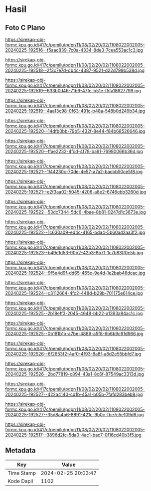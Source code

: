 # Hasil

## Foto C Plano

https://sirekap-obj-formc.kpu.go.id/417c/pemilu/pdpr/11/08/02/20/02/1108022002005-20240225-192516--f5aac839-7c0a-4334-8de3-7cea553ac1c3.jpg

https://sirekap-obj-formc.kpu.go.id/417c/pemilu/pdpr/11/08/02/20/02/1108022002005-20240225-192518--2f3c7e7d-db4c-4387-9521-d22d799b538d.jpg

https://sirekap-obj-formc.kpu.go.id/417c/pemilu/pdpr/11/08/02/20/02/1108022002005-20240225-192519--633b0d46-71b6-47fe-b51e-f5fa18627799.jpg

https://sirekap-obj-formc.kpu.go.id/417c/pemilu/pdpr/11/08/02/20/02/1108022002005-20240225-192519--4aa13c98-0f63-491c-b48a-548b0d249b34.jpg

https://sirekap-obj-formc.kpu.go.id/417c/pemilu/pdpr/11/08/02/20/02/1108022002005-20240225-192520--14dfb0bb-79b5-432f-8e44-f84b68526646.jpg

https://sirekap-obj-formc.kpu.go.id/417c/pemilu/pdpr/11/08/02/20/02/1108022002005-20240225-192520--ffae2232-4fcd-4f78-ba91-76980066b36d.jpg

https://sirekap-obj-formc.kpu.go.id/417c/pemilu/pdpr/11/08/02/20/02/1108022002005-20240225-192521--1f44230c-70de-4e57-a7a2-bacbb50ce5f8.jpg

https://sirekap-obj-formc.kpu.go.id/417c/pemilu/pdpr/11/08/02/20/02/1108022002005-20240225-192521--e2f3aa02-5045-4206-a8e2-6746ebb3260d.jpg

https://sirekap-obj-formc.kpu.go.id/417c/pemilu/pdpr/11/08/02/20/02/1108022002005-20240225-192522--53dc7344-5dc6-4bae-8b81-0247d1c3673e.jpg

https://sirekap-obj-formc.kpu.go.id/417c/pemilu/pdpr/11/08/02/20/02/1108022002005-20240225-192522--1c630a09-ed4c-4165-bda4-5b60ad2aa3f2.jpg

https://sirekap-obj-formc.kpu.go.id/417c/pemilu/pdpr/11/08/02/20/02/1108022002005-20240225-192523--b49e1d53-90b2-42b3-8b7f-1c7b83ff0e5b.jpg

https://sirekap-obj-formc.kpu.go.id/417c/pemilu/pdpr/11/08/02/20/02/1108022002005-20240225-192524--9f5e4d9f-dd65-465c-9e4d-1e2bab46dcac.jpg

https://sirekap-obj-formc.kpu.go.id/417c/pemilu/pdpr/11/08/02/20/02/1108022002005-20240225-192524--c3112664-4fc2-448d-b29b-701175e614ce.jpg

https://sirekap-obj-formc.kpu.go.id/417c/pemilu/pdpr/11/08/02/20/02/1108022002005-20240225-192525--2b18eff3-2045-4648-bb22-a1393a84ac1c.jpg

https://sirekap-obj-formc.kpu.go.id/417c/pemilu/pdpr/11/08/02/20/02/1108022002005-20240225-192525--0b181b1b-a7be-4889-a5f8-6b6b9c91d966.jpg

https://sirekap-obj-formc.kpu.go.id/417c/pemilu/pdpr/11/08/02/20/02/1108022002005-20240225-192526--6f2653f2-4af0-4f93-8a8f-a8d2e55bbfd7.jpg

https://sirekap-obj-formc.kpu.go.id/417c/pemilu/pdpr/11/08/02/20/02/1108022002005-20240225-192526--2bd77819-c894-43a1-8c6f-87549ac3313d.jpg

https://sirekap-obj-formc.kpu.go.id/417c/pemilu/pdpr/11/08/02/20/02/1108022002005-20240225-192527--422a4140-cd1b-45a1-b05b-7fafd283beb8.jpg

https://sirekap-obj-formc.kpu.go.id/417c/pemilu/pdpr/11/08/02/20/02/1108022002005-20240225-192527--35d8a4b6-8891-421c-9b0c-fbe7c5e109d6.jpg

https://sirekap-obj-formc.kpu.go.id/417c/pemilu/pdpr/11/08/02/20/02/1108022002005-20240225-192517--3896d2fc-5da0-4ac1-bac7-0f16cd40b3f5.jpg


## Metadata

| Key        | Value               |
| ---------- | ------------------- |
| Time Stamp | 2024-02-25 20:03:47 |
| Kode Dapil | 1102                |




